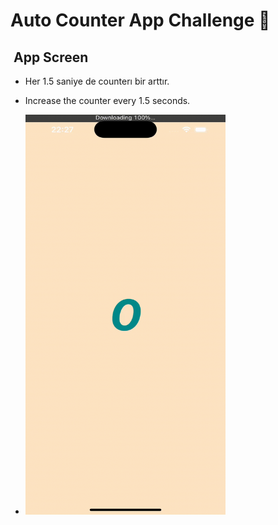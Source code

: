 # Auto Counter App Challenge 💪

##  App Screen

- Her 1.5 saniye de counterı bir arttır.
- Increase the counter every 1.5 seconds.

- <img src="./assets/auto_counter_app.gif" width="320" height="640">
